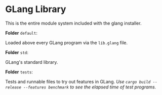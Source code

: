 # GLang Library
This is the entire module system included with the glang installer.

**Folder** `default`:

Loaded above every GLang program via the `lib.glang` file.

**Folder** `std`:

GLang's standard library.

**Folder** `tests`:

Tests and runnable files to try out features in GLang. _Use `cargo build --release --features benchmark` to see the elapsed time of test programs._
